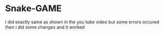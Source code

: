 # Snake-GAME
I did exactly same as shown in the you tube video but some errors occured then i did some changes and it worked
